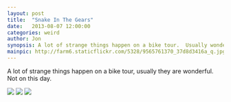 ```yaml
---
layout: post
title:  "Snake In The Gears"
date:   2013-08-07 12:00:00
categories: weird
author: Jon
synopsis: A lot of strange things happen on a bike tour.  Usually wonderful
mainpic: http://farm6.staticflickr.com/5328/9565761370_37d8d3416a_q.jpg
---
```


A lot of strange things happen on a bike tour, usually they are wonderful.  Not on this day.

<img class="left-photo" src="http://farm8.staticflickr.com/7358/9565759350_c5984a562a.jpg" />

<img class="left-photo" src="http://farm4.staticflickr.com/3751/9565760098_9dffde0554.jpg" />

<img class="left-photo" src="http://farm6.staticflickr.com/5328/9565761370_37d8d3416a.jpg" />


